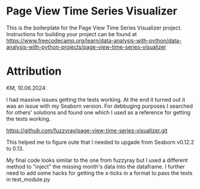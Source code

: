 # Page View Time Series Visualizer

This is the boilerplate for the Page View Time Series Visualizer project. Instructions for building your project can be found at https://www.freecodecamp.org/learn/data-analysis-with-python/data-analysis-with-python-projects/page-view-time-series-visualizer

# Attribution
KM, 10.06.2024:

I had massive issues getting the tests working. At the end it turned out it was an issue with my Seaborn version. For debbuging purposes I searched for others' solutions and found one which I used as a reference for getting the tests working. 

https://github.com/fuzzyray/page-view-time-series-visualizer.git

This helped me to figure oute that I needed to upgade from Seaborn v0.12.2 to 0.13.

My final code looks similar to the one from fuzzyray but I used a different method to "inject" the missing month's data into the dataframe. I further need to add some hacks for getting the x-ticks in a format to pass the tests in test_module.py
